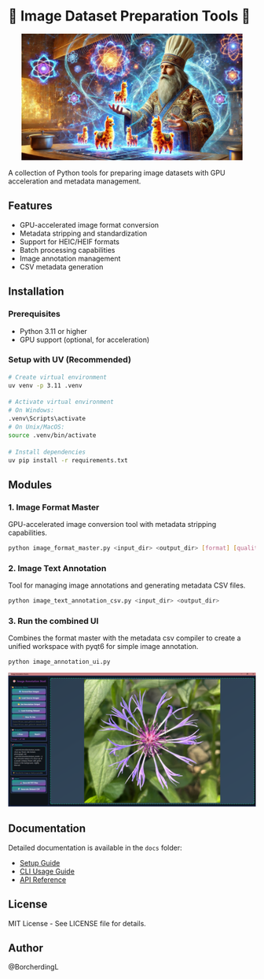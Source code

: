 # 🤖 Image Dataset Preparation Tools 🤖  
<p align="center">  
  <img src="https://raw.githubusercontent.com/Ollama-Agent-Roll-Cage/oarc-image-annotation-ui/main/assets/wizardPic.png" alt="OARC img anno wizard" width="450"/>  
</p>

A collection of Python tools for preparing image datasets with GPU acceleration and metadata management.

## Features

- GPU-accelerated image format conversion
- Metadata stripping and standardization
- Support for HEIC/HEIF formats
- Batch processing capabilities
- Image annotation management
- CSV metadata generation

## Installation

### Prerequisites

- Python 3.11 or higher
- GPU support (optional, for acceleration)

### Setup with UV (Recommended)

```bash
# Create virtual environment
uv venv -p 3.11 .venv

# Activate virtual environment
# On Windows:
.venv\Scripts\activate
# On Unix/MacOS:
source .venv/bin/activate

# Install dependencies
uv pip install -r requirements.txt
```

## Modules

### 1. Image Format Master
GPU-accelerated image conversion tool with metadata stripping capabilities.

```bash
python image_format_master.py <input_dir> <output_dir> [format] [quality]
```

### 2. Image Text Annotation
Tool for managing image annotations and generating metadata CSV files.

```bash
python image_text_annotation_csv.py <input_dir> <output_dir>
```

### 3. Run the combined UI
Combines the format master with the metadata csv compiler to create a unified workspace with pyqt6 for simple image annotation.

```bash
python image_annotation_ui.py
```

<p align="center">  
  <img src="https://raw.githubusercontent.com/Ollama-Agent-Roll-Cage/oarc-image-annotation-ui/main/assets/imagePrepUiExample.png" alt="OARC img anno ui" width="900"/>  
</p>

## Documentation

Detailed documentation is available in the `docs` folder:
- [Setup Guide](docs/setup.md)
- [CLI Usage Guide](docs/cli_usage.md)
- [API Reference](docs/api_reference.md)

## License

MIT License - See LICENSE file for details.

## Author

@BorcherdingL
